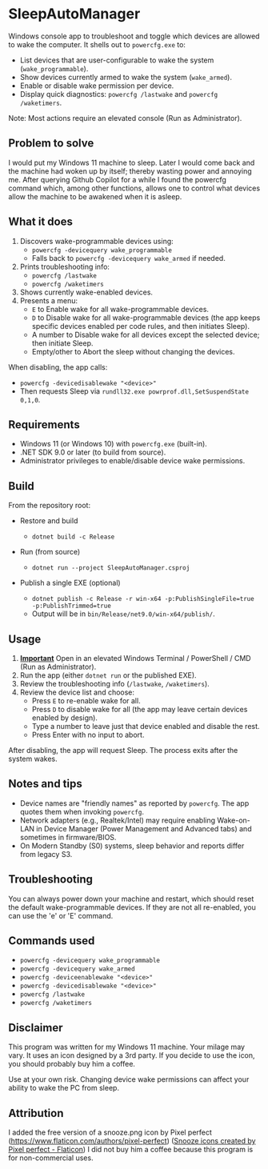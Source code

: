 # SleepAutoManager

Windows console app to troubleshoot and toggle which devices are allowed to wake the computer. It shells out to `powercfg.exe` to:
- List devices that are user-configurable to wake the system (`wake_programmable`).
- Show devices currently armed to wake the system (`wake_armed`).
- Enable or disable wake permission per device.
- Display quick diagnostics: `powercfg /lastwake` and `powercfg /waketimers`.

Note: Most actions require an elevated console (Run as Administrator).
## Problem to solve 
I would put my Windows 11 machine to sleep. Later I would come back and the machine had woken up by itself; thereby wasting power and annoying me. After querying Github Copilot for a while I found the powercfg command which, among other functions, allows one to control what devices allow the machine to be awakened when it is asleep. 
## What it does
1. Discovers wake-programmable devices using:
   - `powercfg -devicequery wake_programmable`
   - Falls back to `powercfg -devicequery wake_armed` if needed.
2. Prints troubleshooting info:
   - `powercfg /lastwake`
   - `powercfg /waketimers`
3. Shows currently wake-enabled devices.
4. Presents a menu:
   - `E` to Enable wake for all wake-programmable devices.
   - `D` to Disable wake for all wake-programmable devices (the app keeps specific devices enabled per code rules, and then initiates Sleep).
   - A number to Disable wake for all devices except the selected device; then initiate Sleep.
   - Empty/other to Abort the sleep without changing the devices.

When disabling, the app calls:
- `powercfg -devicedisablewake "<device>"`
- Then requests Sleep via `rundll32.exe powrprof.dll,SetSuspendState 0,1,0`.

## Requirements
- Windows 11 (or Windows 10) with `powercfg.exe` (built-in).
- .NET SDK 9.0 or later (to build from source).
- Administrator privileges to enable/disable device wake permissions.

## Build
From the repository root:

- Restore and build
  - `dotnet build -c Release`

- Run (from source)
  - `dotnet run --project SleepAutoManager.csproj`

- Publish a single EXE (optional)
  - `dotnet publish -c Release -r win-x64 -p:PublishSingleFile=true -p:PublishTrimmed=true`
  - Output will be in `bin/Release/net9.0/win-x64/publish/`.

## Usage
1. <b><u>Important</u></b> Open in an elevated Windows Terminal / PowerShell / CMD (Run as Administrator).
2. Run the app (either `dotnet run` or the published EXE).
3. Review the troubleshooting info (`/lastwake`, `/waketimers`).
4. Review the device list and choose:
   - Press `E` to re-enable wake for  all.
   - Press `D` to disable wake for all (the app may leave certain devices enabled by design).
   - Type a number to leave just that device enabled and disable the rest.
   - Press Enter with no input to abort.

After disabling, the app will request Sleep. The process exits after the system wakes.

## Notes and tips
- Device names are "friendly names" as reported by `powercfg`. The app quotes them when invoking `powercfg`.
- Network adapters (e.g., Realtek/Intel) may require enabling Wake-on-LAN in Device Manager (Power Management and Advanced tabs) and sometimes in firmware/BIOS.
- On Modern Standby (S0) systems, sleep behavior and reports differ from legacy S3.

## Troubleshooting
You can always power down your machine and restart, which should reset the default wake-programmable devices.  If they are not all re-enabled, you can use the 'e' or 'E' command.

## Commands used
- `powercfg -devicequery wake_programmable`
- `powercfg -devicequery wake_armed`
- `powercfg -deviceenablewake "<device>"`
- `powercfg -devicedisablewake "<device>"`
- `powercfg /lastwake`
- `powercfg /waketimers`

## Disclaimer
This program was written for my Windows 11 machine. Your milage may vary. It uses an icon designed by a 3rd party.  If you decide to use the icon, you should probably buy him a coffee.

Use at your own risk. Changing device wake permissions can affect your ability to wake the PC from sleep.
## Attribution
I added the free version of a snooze.png icon by Pixel perfect (https://www.flaticon.com/authors/pixel-perfect) (<a href="https://www.flaticon.com/free-icon/snooze_3602333?term=snooze&page=1&position=5&origin=tag&related_id=3602333" title="snooze icons">Snooze icons created by Pixel perfect - Flaticon</a>) 
I did not buy him a coffee because this program is for non-commercial uses.
